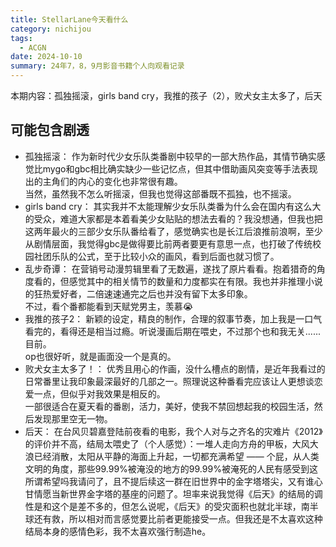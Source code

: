 ```yaml
---
title: StellarLane今天看什么
category: nichijou
tags:
  - ACGN
date: 2024-10-10
summary: 24年7，8，9月影音书籍个人向观看记录
---
```


本期内容：孤独摇滚，girls band cry，我推的孩子（2），败犬女主太多了，后天

## **可能包含剧透**

- 孤独摇滚：
  作为新时代少女乐队类番剧中较早的一部大热作品，其情节确实感觉比mygo和gbc相比确实缺少一些记忆点，但其中借助画风突变等手法表现出的主角们的内心的变化也非常很有趣。<br>
  当然，虽然我不怎么听摇滚，但我也觉得这部番既不孤独，也不摇滚。
- girls band cry：
  其实我并不太能理解少女乐队类番为什么会在国内有这么大的受众，难道大家都是本着看美少女贴贴的想法去看的？我没想通，但我也把这两年最火的三部少女乐队番给看了，感觉确实也是长江后浪推前浪啊，至少从剧情层面，我觉得gbc是做得要比前两者要更有意思一点，也打破了传统校园社团乐队的公式，至于比较小众的画风，看到后面也就习惯了。
- 乱步奇谭：
  在营销号动漫剪辑里看了无数遍，遂找了原片看看。抱着猎奇的角度看的，但感觉其中的相关情节的数量和力度都实在有限。我也并非推理小说的狂热爱好者，二倍速速通完之后也并没有留下太多印象。<br>
  不过，看个番都能看到天赋党男主，羡慕😭
- 我推的孩子2：
  新颖的设定，精良的制作，合理的叙事节奏，加上我是一口气看完的，看得还是相当过瘾。听说漫画后期在喂史，不过那个也和我无关......目前。<br>
  op也很好听，就是画面没一个是真的。
- 败犬女主太多了！：
  优秀且用心的作画，没什么槽点的剧情，是近年我看过的日常番里让我印象最深最好的几部之一。照理说这种番看完应该让人更想谈恋爱一点，但似乎对我效果是相反的。<br>
  一部很适合在夏天看的番剧，活力，美好，使我不禁回想起我的校园生活，然后发现那里空无一物。
- 后天：
  在台风贝碧嘉登陆前夜看的电影，我个人对与之齐名的灾难片《2012》的评价并不高，结局太喂史了（个人感觉）：一堆人走向方舟的甲板，大风大浪已经消散，太阳从平静的海面上升起，一切都充满希望 —— 个屁，从人类文明的角度，那些99.99%被淹没的地方的99.99%被淹死的人民有感受到这所谓希望吗我请问了，且不提后续这一群在旧世界中的金字塔塔尖，又有谁心甘情愿当新世界金字塔的基座的问题了。坦率来说我觉得《后天》的结局的调性是和这个是差不多的，但怎么说呢，《后天》的受灾面积也就北半球，南半球还有救，所以相对而言感觉要比前者更能接受一点。但我还是不太喜欢这种结局本身的感情色彩，我不太喜欢强行制造he。
